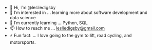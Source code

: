 - 👋 Hi, I’m @lesliedigsby
- 👀 I’m interested in ... learning more about software development and data science
- 🌱 I’m currently learning ... Python, SQL
- 📫 How to reach me ... lesliedigsby@gmail.com
- ⚡ Fun fact: ... I love going to the gym to lift, road cycling, and motorsports.

<!---
lesliedigsby/lesliedigsby is a ✨ special ✨ repository because its `README.md` (this file) appears on your GitHub profile.
You can click the Preview link to take a look at your changes.
--->
